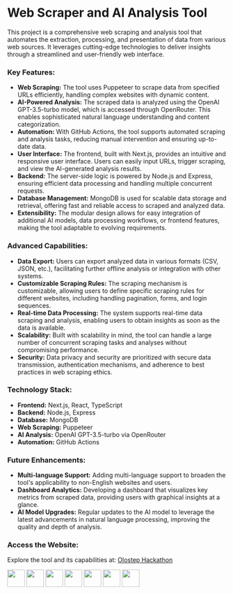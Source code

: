 # Web Scraper and AI Analysis Tool

This project is a comprehensive web scraping and analysis tool that automates the extraction, processing, and presentation of data from various web sources. It leverages cutting-edge technologies to deliver insights through a streamlined and user-friendly web interface.

### Key Features:
- **Web Scraping:** The tool uses Puppeteer to scrape data from specified URLs efficiently, handling complex websites with dynamic content.
- **AI-Powered Analysis:** The scraped data is analyzed using the OpenAI GPT-3.5-turbo model, which is accessed through OpenRouter. This enables sophisticated natural language understanding and content categorization.
- **Automation:** With GitHub Actions, the tool supports automated scraping and analysis tasks, reducing manual intervention and ensuring up-to-date data.
- **User Interface:** The frontend, built with Next.js, provides an intuitive and responsive user interface. Users can easily input URLs, trigger scraping, and view the AI-generated analysis results.
- **Backend:** The server-side logic is powered by Node.js and Express, ensuring efficient data processing and handling multiple concurrent requests.
- **Database Management:** MongoDB is used for scalable data storage and retrieval, offering fast and reliable access to scraped and analyzed data.
- **Extensibility:** The modular design allows for easy integration of additional AI models, data processing workflows, or frontend features, making the tool adaptable to evolving requirements.

### Advanced Capabilities:
- **Data Export:** Users can export analyzed data in various formats (CSV, JSON, etc.), facilitating further offline analysis or integration with other systems.
- **Customizable Scraping Rules:** The scraping mechanism is customizable, allowing users to define specific scraping rules for different websites, including handling pagination, forms, and login sequences.
- **Real-time Data Processing:** The system supports real-time data scraping and analysis, enabling users to obtain insights as soon as the data is available.
- **Scalability:** Built with scalability in mind, the tool can handle a large number of concurrent scraping tasks and analyses without compromising performance.
- **Security:** Data privacy and security are prioritized with secure data transmission, authentication mechanisms, and adherence to best practices in web scraping ethics.

### Technology Stack:
- **Frontend:** Next.js, React, TypeScript
- **Backend:** Node.js, Express
- **Database:** MongoDB
- **Web Scraping:** Puppeteer
- **AI Analysis:** OpenAI GPT-3.5-turbo via OpenRouter
- **Automation:** GitHub Actions

### Future Enhancements:
- **Multi-language Support:** Adding multi-language support to broaden the tool's applicability to non-English websites and users.
- **Dashboard Analytics:** Developing a dashboard that visualizes key metrics from scraped data, providing users with graphical insights at a glance.
- **AI Model Upgrades:** Regular updates to the AI model to leverage the latest advancements in natural language processing, improving the quality and depth of analysis.

### Access the Website:
Explore the tool and its capabilities at: [Olostep Hackathon](https://olostep-hackathon.vercel.app/)

<p align="left">
  <!-- Next.js -->
  <img src="https://cdn.jsdelivr.net/gh/devicons/devicon/icons/nextjs/nextjs-original-wordmark.svg" width="40" height="40"/>
  <!-- Node.js -->
  <img src="https://cdn.jsdelivr.net/gh/devicons/devicon/icons/nodejs/nodejs-original.svg" width="40" height="40"/>
  <!-- Express -->
  <img src="https://cdn.jsdelivr.net/gh/devicons/devicon/icons/express/express-original.svg" width="40" height="40"/>
  <!-- MongoDB -->
  <img src="https://cdn.jsdelivr.net/gh/devicons/devicon/icons/mongodb/mongodb-original.svg" width="40" height="40"/>
  <!-- Puppeteer -->
  <img src="https://cdn.jsdelivr.net/gh/devicons/devicon/icons/puppeteer/puppeteer-original.svg" width="40" height="40"/>
  <!-- OpenAI -->
  <img src="https://cdn.jsdelivr.net/gh/devicons/devicon/icons/openai/openai-original.svg" width="40" height="40"/>
  <!-- GitHub Actions -->
  <img src="https://cdn.jsdelivr.net/gh/devicons/devicon/icons/github/github-original.svg" width="40" height="40"/>
</p>

